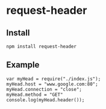 # request-header

## Install ##

````
npm install request-header
````

## Example ##

````
var myHead = require("./index.js");
myHead.host = "www.google.com:80";
myHead.connection = "close";
myHead.method = "GET"
console.log(myHead.header());

````
